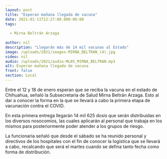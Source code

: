 ```yaml
---
layout: post
title: "Esperan mañana llegada de vacuna"
date: 2021-01-11T22:27:00.000-06:00
tags:
  
  - Mirna Beltrán Arzaga
  
author: nil
description: "Llegarán más de 14 mil vacunas al Estado"
image: /uploads/2021/images-MIRNA_BELTRAN_(4).jpg
video: nil
audio: /uploads/2021/audio-ML05_MIRNA_BELTRAN.mp3
alt: Esperan mañana llegada de vacuna
front: false
section: Local
---
```


Entre el 12 y 18 de enero esperan que se reciba la vacuna en el estado de Chihuahua, señaló la Subsecretaria de Salud Mirna Beltrán Arzaga. Esto al dar a conocer la forma en la que se llevará a cabo la primera etapa de vacunación contra el COVID.

En esta primera entrega llegarán 14 mil 625 dosis que serán distribuidas en los diversos nosocomios, las cuales aplicarán al personal que trabaja en los mismos para posteriormente poder atender a los grupos de riesgo. 

La funcionaria señaló que desde el sábado se ha reunido personal y directivos de los hospitales con el fin de conocer la logística que se llevará a cabo, recalcando que será el martes cuando se defina tanto fecha como forma de distribución.